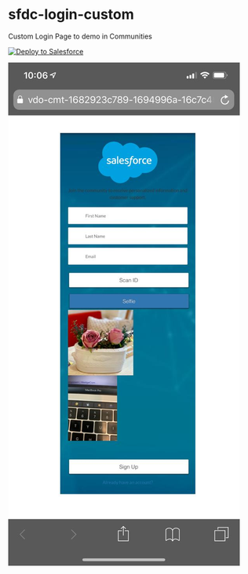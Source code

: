 # sfdc-login-custom
Custom Login Page to demo in Communities


<a href="https://githubsfdeploy.herokuapp.com">
  <img alt="Deploy to Salesforce"
       src="https://raw.githubusercontent.com/afawcett/githubsfdeploy/master/deploy.png">
</a>

![ScreenShot](sfdc-login-custom.jpeg?raw=true)
